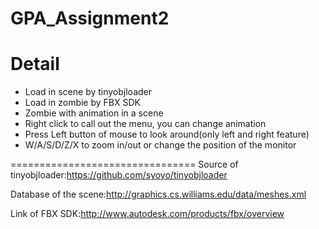 # GPA_Assignment2

Detail
=============================
* Load in scene by tinyobjloader
* Load in zombie by FBX SDK
* Zombie with animation in a scene
* Right click to call out the menu, you can change animation
* Press Left button of mouse to look around(only left and right feature)
* W/A/S/D/Z/X to zoom in/out or change the position of the monitor

================================
Source of tinyobjloader:https://github.com/syoyo/tinyobjloader

Database of the scene:http://graphics.cs.williams.edu/data/meshes.xml

Link of FBX SDK:http://www.autodesk.com/products/fbx/overview

